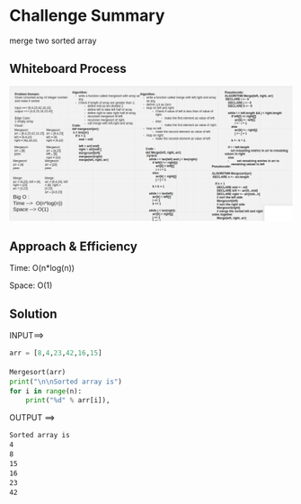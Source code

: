 # Challenge Summary

merge two sorted array

## Whiteboard Process

![Merge Sort](img/merge_sort.png)

## Approach & Efficiency

Time: O(n*log(n))

Space: O(1)

## Solution

INPUT==>

```py
arr = [8,4,23,42,16,15]

Mergesort(arr)
print("\n\nSorted array is")
for i in range(n):
    print("%d" % arr[i]),
```

OUTPUT ==>

```bash
Sorted array is
4
8
15
16
23
42
```
